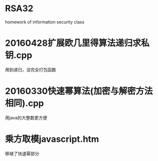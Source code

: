 # RSA32
homework of information security class

# 20160428扩展欧几里得算法递归求私钥.cpp 
用到递归，没完全打包函数

# 20160330快速幂算法(加密与解密方法相同).cpp
用java的大整数更方便

# 乘方取模javascript.htm
移植了快速幂部分
